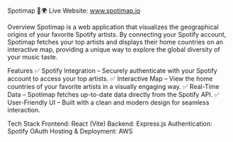 Spotimap 🎵🌍
Live Website: www.spotimap.io

Overview
Spotimap is a web application that visualizes the geographical origins of your favorite Spotify artists. By connecting your Spotify account, Spotimap fetches your top artists and displays their home countries on an interactive map, providing a unique way to explore the global diversity of your music taste.

Features
✅ Spotify Integration – Securely authenticate with your Spotify account to access your top artists.
✅ Interactive Map – View the home countries of your favorite artists in a visually engaging way.
✅ Real-Time Data – Spotimap fetches up-to-date data directly from the Spotify API.
✅ User-Friendly UI – Built with a clean and modern design for seamless interaction.

Tech Stack
Frontend: React (Vite)
Backend: Express.js
Authentication: Spotify OAuth
Hosting & Deployment: AWS
